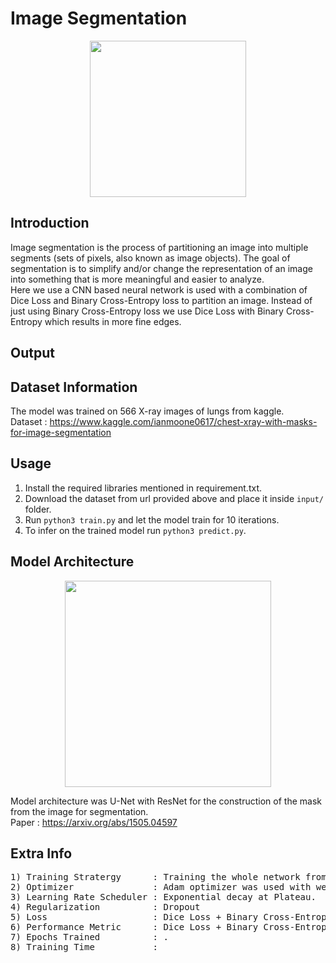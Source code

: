 # Image Segmentation

<p align="center">
  <img src="https://theaisummer.com/assets/img/posts/Semantic_Segmentation/semseg.jpg" height="250"/>
</p>

## Introduction 
Image segmentation is the process of partitioning an image into multiple segments (sets of pixels, also known as image objects). The goal of segmentation is to simplify and/or change the representation of an image into something that is more meaningful and easier to analyze. </br>
Here we use a CNN based neural network is used with a combination of Dice Loss and Binary Cross-Entropy loss to partition an image. Instead of just using Binary Cross-Entropy loss we use Dice Loss with Binary Cross-Entropy which results in more fine edges.

## Output

## Dataset Information

The model was trained on 566 X-ray images of lungs from kaggle.</br>
Dataset : https://www.kaggle.com/ianmoone0617/chest-xray-with-masks-for-image-segmentation

## Usage

1) Install the required libraries mentioned in requirement.txt.
2) Download the dataset from url provided above and place it inside ``` input/ ``` folder.
3) Run ```python3 train.py``` and let the model train for 10 iterations.
4) To infer on the trained model run ```python3 predict.py```.

## Model Architecture 

<p align="center">
  <img src="https://miro.medium.com/max/1620/1*eKrh8FqJL3jodebYlielNg.png" height="330"/>
</p>

Model architecture was U-Net with ResNet for the construction of the mask from the image for segmentation.</br>
Paper : https://arxiv.org/abs/1505.04597

## Extra Info
<pre>
1) Training Stratergy      : Training the whole network from scratch.
2) Optimizer               : Adam optimizer was used with weight decay.
3) Learning Rate Scheduler : Exponential decay at Plateau.
4) Regularization          : Dropout 
5) Loss                    : Dice Loss + Binary Cross-Entropy Loss
6) Performance Metric      : Dice Loss + Binary Cross-Entropy Loss.
7) Epochs Trained          : .
8) Training Time           : 
</pre>
